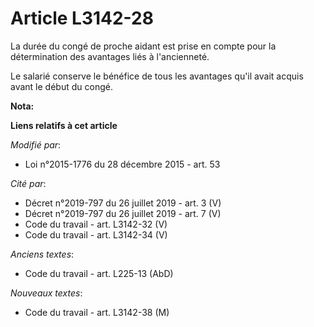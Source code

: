 # Article L3142-28

La durée du congé de proche aidant est prise en compte pour la détermination des avantages liés à l'ancienneté. 

Le salarié conserve le bénéfice de tous les avantages qu'il avait acquis avant le début du congé.

**Nota:**



**Liens relatifs à cet article**

_Modifié par_:

  - Loi n°2015-1776 du 28 décembre 2015 - art. 53

_Cité par_:

  - Décret n°2019-797 du 26 juillet 2019 - art. 3 (V)
  - Décret n°2019-797 du 26 juillet 2019 - art. 7 (V)
  - Code du travail - art. L3142-32 (V)
  - Code du travail - art. L3142-34 (V)

_Anciens textes_:

  - Code du travail - art. L225-13 (AbD)

_Nouveaux textes_:

  - Code du travail - art. L3142-38 (M)
